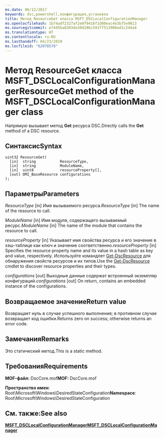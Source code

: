 ```yaml
---
ms.date: 06/12/2017
keywords: dsc,powershell,конфигурация,установка
title: Метод ResourceGet класса MSFT_DSCLocalConfigurationManager
ms.openlocfilehash: 1b74adf2327af2e0f9416f1d00eac4e3b75e9013
ms.sourcegitcommit: e7445ba8203da304286c591ff513900ad1c244a4
ms.translationtype: HT
ms.contentlocale: ru-RU
ms.lasthandoff: 04/23/2019
ms.locfileid: "62078578"
---
```

# <a name="resourceget-method-of-the-msftdsclocalconfigurationmanager-class"></a><span data-ttu-id="102c5-103">Метод ResourceGet класса MSFT_DSCLocalConfigurationManager</span><span class="sxs-lookup"><span data-stu-id="102c5-103">ResourceGet method of the MSFT_DSCLocalConfigurationManager class</span></span>

<span data-ttu-id="102c5-104">Напрямую вызывает метод **Get** ресурса DSC.</span><span class="sxs-lookup"><span data-stu-id="102c5-104">Directly calls the **Get** method of a DSC resource.</span></span>

## <a name="syntax"></a><span data-ttu-id="102c5-105">Синтаксис</span><span class="sxs-lookup"><span data-stu-id="102c5-105">Syntax</span></span>

```mof
uint32 ResourceGet(
  [in]  string           ResourceType,
  [in]  string           ModuleName,
  [in]  uint8            resourceProperty[],
  [out] OMI_BaseResource configurations
);
```

## <a name="parameters"></a><span data-ttu-id="102c5-106">Параметры</span><span class="sxs-lookup"><span data-stu-id="102c5-106">Parameters</span></span>

<span data-ttu-id="102c5-107">*ResourceType* \[in\] Имя вызываемого ресурса.</span><span class="sxs-lookup"><span data-stu-id="102c5-107">*ResourceType* \[in\] The name of the resource to call.</span></span>

<span data-ttu-id="102c5-108">*ModuleName* \[in\] Имя модуля, содержащего вызываемый ресурс.</span><span class="sxs-lookup"><span data-stu-id="102c5-108">*ModuleName* \[in\] The name of the module that contains the resource to call.</span></span>

<span data-ttu-id="102c5-109">*resourceProperty* \[in\] Указывает имя свойства ресурса и его значение в хэш-таблице как ключ и значение соответственно.</span><span class="sxs-lookup"><span data-stu-id="102c5-109">*resourceProperty* \[in\] Specifies the resource property name and its value in a hash table as key and value, respectively.</span></span> <span data-ttu-id="102c5-110">Используйте командлет [Get-DscResource](/powershell/module/PSDesiredStateConfiguration/Get-DscResource) для обнаружения свойств ресурсов и их типов.</span><span class="sxs-lookup"><span data-stu-id="102c5-110">Use the [Get-DscResource](/powershell/module/PSDesiredStateConfiguration/Get-DscResource) cmdlet to discover resource properties and their types.</span></span>

<span data-ttu-id="102c5-111">*configurations* \[out\] Выходные данные содержат встроенный экземпляр конфигураций.</span><span class="sxs-lookup"><span data-stu-id="102c5-111">*configurations* \[out\] On return, contains an embedded instance of the configurations.</span></span>

## <a name="return-value"></a><span data-ttu-id="102c5-112">Возвращаемое значение</span><span class="sxs-lookup"><span data-stu-id="102c5-112">Return value</span></span>

<span data-ttu-id="102c5-113">Возвращает нуль в случае успешного выполнения; в противном случае возвращает код ошибки.</span><span class="sxs-lookup"><span data-stu-id="102c5-113">Returns zero on success; otherwise returns an error code.</span></span>

## <a name="remarks"></a><span data-ttu-id="102c5-114">Замечания</span><span class="sxs-lookup"><span data-stu-id="102c5-114">Remarks</span></span>

<span data-ttu-id="102c5-115">Это статический метод.</span><span class="sxs-lookup"><span data-stu-id="102c5-115">This is a static method.</span></span>

## <a name="requirements"></a><span data-ttu-id="102c5-116">Требования</span><span class="sxs-lookup"><span data-stu-id="102c5-116">Requirements</span></span>

<span data-ttu-id="102c5-117">**MOF-файл:** DscCore.mof</span><span class="sxs-lookup"><span data-stu-id="102c5-117">**MOF:** DscCore.mof</span></span>

<span data-ttu-id="102c5-118">**Пространство имен**: Root\Microsoft\Windows\DesiredStateConfiguration</span><span class="sxs-lookup"><span data-stu-id="102c5-118">**Namespace**: Root\Microsoft\Windows\DesiredStateConfiguration</span></span>

## <a name="see-also"></a><span data-ttu-id="102c5-119">См. также:</span><span class="sxs-lookup"><span data-stu-id="102c5-119">See also</span></span>

[<span data-ttu-id="102c5-120">**MSFT_DSCLocalConfigurationManager**</span><span class="sxs-lookup"><span data-stu-id="102c5-120">**MSFT_DSCLocalConfigurationManager**</span></span>](msft-dsclocalconfigurationmanager.md)